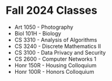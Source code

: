 # Fall 2024 Classes

* Art 1050 - Photography
* Biol 101H - Biology
* CS 3310 - Analysis of Algorithms
* CS 3240 - Discrete Mathematics II
* CS 3100 - Data Privacy and Security
* CS 2600 - Computer Networks 1
* Honr 150R - Housing Colloquium
* Honr 100R - Honors Colloquium
